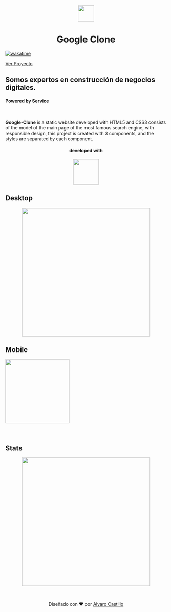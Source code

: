 <div align="center">
<img width="50px"  src="https://upload.wikimedia.org/wikipedia/commons/thumb/a/a5/Google_Chrome_icon_(September_2014).svg/1200px-Google_Chrome_icon_(September_2014).svg.png" />

<br>

# Google Clone

</div>

[![wakatime](https://wakatime.com/badge/github/Mrbanano/Clone-Google.svg)](https://wakatime.com/badge/github/Mrbanano/Clone-Google)

[Ver Proyecto](https://mrbanano.github.io/Clone-Google/index.html)

## Somos expertos en construcción de negocios digitales.

#### Powered by Service

<br>

**Google-Clone** is a static website developed with HTML5 and CSS3 consists of the model of the main page of the most famous search engine, with responsible design, this project is created with 3 components, and the styles are separated by each component.

<div align="center">

#### developed with

<a href="https://github.com/Mrbanano"><img src="https://i.postimg.cc/fT7JqqM3/blanco2.png" height="80"></a>

</div>

## Desktop

<div align="center" >

<img width="400px" src="https://i.postimg.cc/Y9xwDYsP/Captura-web-8-7-2021-164929-mrbanano-github-io.jpg" />

</div>

## Mobile

<img width="200px" src="https://i.postimg.cc/9fjK3zZH/Captura-web-8-7-2021-165051-mrbanano-github-io.jpg" />

<br>
<br>
<br>

## Stats

<div align="center" >

<img width="400px" src="https://i.postimg.cc/TP3d8kr6/estadistica.jpg" />

</div>
<br>
<br>

<div align="center">

Diseñado con ♥️ por [Alvaro Castillo](https://www.linkedin.com/in/alvaro-castillo-c/)

<div>


